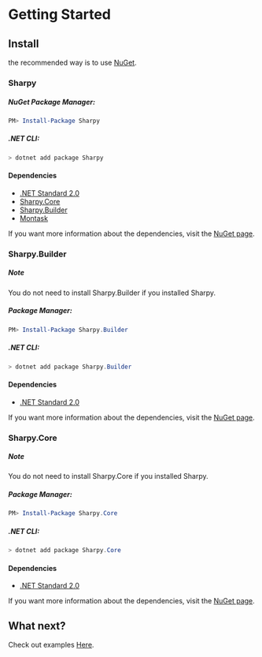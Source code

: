# Getting Started

## Install
the recommended way is to use [NuGet](http://nuget.org).

### Sharpy

##### NuGet Package Manager:

```powershell
PM> Install-Package Sharpy
```

##### .NET CLI:

```powershell
> dotnet add package Sharpy
```

#### Dependencies
* [.NET Standard 2.0](http://www.nuget.org/packages/NETStandard.Library)
* [Sharpy.Core](http://www.nuget.org/packages/Sharpy.Core)
* [Sharpy.Builder](http://www.nuget.org/packages/Sharpy.Builder)
* [Montask](http://www.nuget.org/packages/MonTask)

If you want more information about the dependencies,
visit the [NuGet page](http://www.nuget.org/packages/Sharpy).


### Sharpy.Builder

<div class="Note">
  <h5>Note</h5>
  <p>You do not need to install Sharpy.Builder if you installed Sharpy.</p>
</div>

##### Package Manager:

```powershell
PM> Install-Package Sharpy.Builder
```

##### .NET CLI:

```powershell
> dotnet add package Sharpy.Builder
```

#### Dependencies
* [.NET Standard 2.0](http://www.nuget.org/packages/NETStandard.Library)

If you want more information about the dependencies,
visit the [NuGet page](http://www.nuget.org/packages/Sharpy.Builder).

### Sharpy.Core

<div class="Note">
  <h5>Note</h5>
  <p>You do not need to install Sharpy.Core if you installed Sharpy.</p>
</div>

##### Package Manager:

```powershell
PM> Install-Package Sharpy.Core
```

##### .NET CLI:

```powershell
> dotnet add package Sharpy.Core
```

#### Dependencies
* [.NET Standard 2.0](http://www.nuget.org/packages/NETStandard.Library)

If you want more information about the dependencies,
visit the [NuGet page](http://www.nuget.org/packages/Sharpy.Core).

## What next?
Check out examples [Here](./examples.md).

